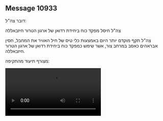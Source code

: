 ## Message 10933

דובר צה"ל:

צה"ל חיסל מפקד כוח ביחידת רדואן של ארגון הטרור חיזבאללה

צה"ל תקף מוקדם יותר היום באמצעות כלי טיס של חיל האוויר את המחבל, חסין אבראהים כאסב במרחב צור, אשר שימש כמפקד כוח ביחידת רדואן של ארגון הטרור חיזבאללה.

מצורף תיעוד מהתקיפה:

![Video](10933/10933_media.mp4)
